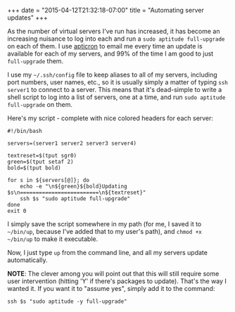 +++
date = "2015-04-12T21:32:18-07:00"
title = "Automating server updates"
+++

As the number of virtual servers I've run has increased, it has become an increasing nuisance to log into each and run a `sudo aptitude full-upgrade` on each of them.  I use [apticron] to email me every time an update is available for each of my servers, and 99% of the time I am good to just `full-upgrade` them.

I use my `~/.ssh/config` file to keep aliases to all of my servers, including port numbers, user names, etc., so it is usually simply a matter of typing `ssh server1` to connect to a server.  This means that it's dead-simple to write a shell script to log into a list of servers, one at a time, and run `sudo aptitude full-upgrade` on them.

Here's my script - complete with nice colored headers for each server:

    #!/bin/bash
    
    servers=(server1 server2 server3 server4)
    
    textreset=$(tput sgr0)
    green=$(tput setaf 2)
    bold=$(tput bold)
    
    for s in ${servers[@]}; do
        echo -e "\n${green}${bold}Updating  $s\n=========================\n${textreset}"
        ssh $s "sudo aptitude full-upgrade"
    done
    exit 0

I simply save the script somewhere in my path (for me, I saved it to `~/bin/up`, because I've added that to my user's path), and `chmod +x ~/bin/up` to make it executable.

Now, I just type `up` from the command line, and all my servers update automatically.

**NOTE**: The clever among you will point out that this will still require some user intervention (hitting 'Y' if there's packages to update).  That's the way I wanted it.  If you want it to "assume yes", simply add it to the command:

    ssh $s "sudo aptitude -y full-upgrade"

[apticron]:(https://www.debian-administration.org/article/491/Automatic_package_update_nagging_with_apticron)